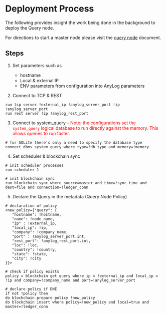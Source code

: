# Deployment Process
The following provides insight the work being done in the background to deploy the Query node. 

For directions to start a master node please visit the [query node](query_node.md) document.

## Steps
1. Set parameters such as 
   * hostname 
   * Local & external IP 
   * ENV parameters from configuration into AnyLog parameters

   
2. Connect to TCP & REST 
```anylog
run tcp server !external_ip !anylog_server_port !ip !anylog_server_port
run rest server !ip !anylog_rest_port
```

3. Connect to system_query – <font color="red">Note: the configurations set the `system_query` logical 
database to run directly against the memory. This allows queries to run faster.</font> 
```anylog
# for SQLite there's only a need to specify the database type 
connect dbms system_query where type=!db_type and memory=!memory
```

4. Set scheduler & blockchain sync
```anylog
# init scheduler processes 
run scheduler 1 

# init blockchain sync
run blockchain sync where source=master and time=!sync_time and dest=file and connection=!ledger_conn
```

5. Declare the Query in the metadata (Query Node Policy)
```anylog
# declaration of policy
<new_policy={"query": {
   "hostname": !hostname, 
   "name": !node_name, 
   "ip" : !external_ip, 
   "local_ip": !ip, 
   "company": !company_name, 
   "port" : !anylog_server_port.int, 
   "rest_port": !anylog_rest_port.int, 
   "loc": !loc,
   "country": !country,
   "state": !state, 
   "city": !city
}}>

# check if policy exists  
policy = blockchain get query where ip = !external_ip and local_ip = !ip and company=!company_name and port=!anylog_server_port 

# declare policy if DNE
if not !policy then 
do blockchain prepare policy !new_policy
do blockchain insert where policy=!new_policy and local=true and master=!ledger_conn
```
